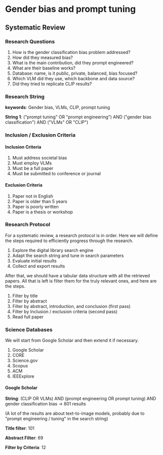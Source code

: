 # Gender bias and prompt tuning

## Systematic Review

### Research Questions

1. How is the gender classification bias problem addressed?
2. How did they measured bias?
3. What is the main contribution, did they prompt engineered?
4. What are their baseline works?
5. Database: name, is it public, private, balanced, bias focused?
6. Which VLM did they use, which backbone and data source?
7. Did they tried to replicate CLIP results?

### Research String

**keywords**: Gender bias, VLMs, CLIP, prompt tuning

**String 1**: ("prompt tuning" OR "prompt engineering") AND ("gender bias classification") AND ("VLMs" OR "CLIP")

### Inclusion / Exclusion Criteria

 #### Inclusion Criteria

1. Must address societal bias
2. Must employ VLMs
3. Must be a full paper
4. Must be submitted to conference or journal

#### Exclusion Criteria

1. Paper not in English
2. Paper is older than 5 years
3. Paper is poorly written
4. Paper is a thesis or workshop

### Research Protocol

For a systematic review, a research protocol is in order. Here we will define the steps required to efficiently progress through the research.

1. Explore the digital library search engine
2. Adapt the search string and tune in search parameters
3. Evaluate initial results
4. Collect and export results

After that, we should have a tabular data structure with all the retrieved papers. All that is left is filter them for the truly relevant ones, and here are the steps.

1. Filter by title
2. Filter by abstract
3. Filter by abstract, introduction,  and conclusion (first pass)
4. Filter by Inclusion / exclusion criteria (second pass)
5. Read full paper

### Science Databases

We will start from Google Scholar and then extend it if necessary.

1. Google Scholar
2. CORE
3. Science.gov
4. Scopus
5. ACM
6. IEEExplore

#### Google Scholar

**String**: (CLIP OR VLMs) AND (prompt engineering OR prompt tuning) AND gender classification bias -> 801 results

(A lot of the results are about text-to-image models, probably due to "prompt engineering / tuning" in the search string)

**Title filter**: 101

**Abstract Filter**: 69

**Filter by Criteria**: 12

